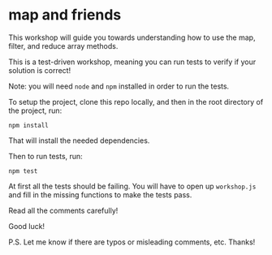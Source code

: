# map and friends

This workshop will guide you towards understanding how to use the map, filter, and reduce array methods.

This is a test-driven workshop, meaning you can run tests to verify if your solution is correct!

Note: you will need `node` and `npm` installed in order to run the tests.

To setup the project, clone this repo locally, and then in the root directory of the project, run:

```
npm install
```

That will install the needed dependencies.

Then to run tests, run:

```
npm test
```

At first all the tests should be failing. You will have to open up `workshop.js` and fill in the missing functions to make the tests pass.

Read all the comments carefully!

Good luck!

P.S. Let me know if there are typos or misleading comments, etc. Thanks!
